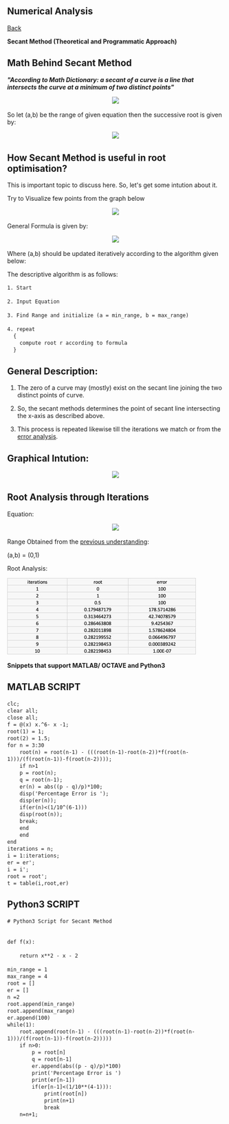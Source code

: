 ## Numerical Analysis

[Back](https://varunkodathala.github.io/Numerical_Methods/)

**Secant Method (Theoretical and Programmatic Approach)**

## Math Behind Secant Method

**_"According to Math Dictionary: a secant of a curve is a line that intersects the curve at a minimum of two distinct points"_** 

<p align = "center">
<img src="https://i.stack.imgur.com/q5T7w.png" />
</p>

So let (a,b) be the range of given equation then the successive root is given by:

<p align = "center">
<img src="https://latex.codecogs.com/gif.latex?x_%7Bn&plus;1%7D%20%3D%20x_%7Bn%7D%20-%20f%28x_%7Bn%7D%29*%7B%5Cfrac%7B%28x_%7Bn%7D-x_%7Bn-1%7D%29%7D%7Bf%28x_%7Bn%7D%29-f%28x_%7Bn-1%7D%29%7D%7D" />
</p>

## How Secant Method is useful in root optimisation?

This is important topic to discuss here. So, let's get some intution about it.

Try to Visualize few points from the graph below

<p align = "center">
<img src="https://scientificsentence.net/Scientific/images/secant.png" />
</p>

General Formula is given by:

<p align = "center">
<img src="https://latex.codecogs.com/gif.latex?x_%7Bn&plus;1%7D%20%3D%20x_%7Bn%7D%20-%20f%28x_%7Bn%7D%29*%7B%5Cfrac%7B%28x_%7Bn%7D-x_%7Bn-1%7D%29%7D%7Bf%28x_%7Bn%7D%29-f%28x_%7Bn-1%7D%29%7D%7D" />
</p>

Where (a,b) should be updated iteratively according to the algorithm given below:

The descriptive algorithm is as follows:

```
1. Start

2. Input Equation

3. Find Range and initialize (a = min_range, b = max_range)

4. repeat
  {
    compute root r according to formula
  }
```

## General Description:

1. The zero of a curve may (mostly) exist on the secant line joining the two distinct points of curve. 

2. So, the secant methods determines the point of secant line intersecting the x-axis as described above. 

3. This process is repeated likewise till the iterations we match or from the [error analysis](https://varunkodathala.github.io/Numerical_Methods/error_analysis).

## Graphical Intution:

<p align = "center">
<img src="https://hplgit.github.io/Programming-for-Computations/pub/p4c/figs/fig4_6.png" />
</p>

## Root Analysis through Iterations

Equation: 
<p align = "center">
<img src="https://latex.codecogs.com/gif.latex?x%5E5-8x%5E4&plus;39x%5E3-62x%5E2&plus;50x-10%3D0" />
</p>

Range Obtained from the [previous understanding](https://varunkodathala.github.io/Numerical_Methods/introduction):

(a,b) = (0,1)

Root Analysis:

![image](equation_secant_table.jpeg)

**Snippets that support MATLAB/ OCTAVE and Python3**

## MATLAB SCRIPT

```
clc;
clear all;
close all;
f = @(x) x.^6- x -1;
root(1) = 1;
root(2) = 1.5;
for n = 3:30
    root(n) = root(n-1) - (((root(n-1)-root(n-2))*f(root(n-1)))/(f(root(n-1))-f(root(n-2))));
    if n>1
    p = root(n);
    q = root(n-1);
    er(n) = abs((p - q)/p)*100;
    disp('Percentage Error is ');
    disp(er(n));
    if(er(n)<(1/10^(6-1)))
    disp(root(n));
    break;
    end
    end
end
iterations = n;
i = 1:iterations;
er = er';
i = i';
root = root';
t = table(i,root,er)
```

## Python3 SCRIPT

```
# Python3 Script for Secant Method


def f(x):
    
    return x**2 - x - 2

min_range = 1
max_range = 4
root = []
er = []
n =2
root.append(min_range)
root.append(max_range)
er.append(100)
while(1):
    root.append(root(n-1) - (((root(n-1)-root(n-2))*f(root(n-1)))/(f(root(n-1))-f(root(n-2)))))
    if n>0:
        p = root[n]
        q = root[n-1]
        er.append(abs((p - q)/p)*100)
        print('Percentage Error is ')
        print(er[n-1])
        if(er[n-1]<(1/10**(4-1))):
            print(root[n])
            print(n+1)
            break
    n=n+1;
```
